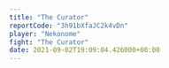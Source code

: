 ```yaml
---
title: "The Curator"
reportCode: "3h91bXfaJC2k4vDn"
player: "Nekonome"
fight: "The Curator"
date: 2021-09-02T19:09:04.426000+00:00
---
```

